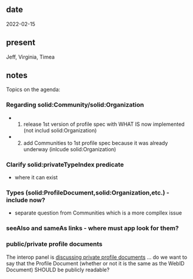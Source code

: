 ## date

  2022-02-15

## present

  Jeff, Virginia, Timea

## notes

Topics on the agenda:
### Regarding solid:Community/solid:Organization
* 1) release 1st version of profile spec with WHAT IS now implemented (not includ solid:Organization)
* 2) add Communities to 1st profile spec because it was already underway (inlcude solid:Organization)

### Clarify solid:privateTypeIndex predicate
* where it can exist

### Types (solid:ProfileDocument,solid:Organization,etc.) - include now?
* separate question from Communities which is a more compllex issue

### seeAlso and sameAs links - where must app look for them?

### public/private profile documents

The interop panel is [discussing private profile documents](https://github.com/solid/solid-oidc/issues/80) ... do we want to say that the Profile Document (whether or not it is the same as the WebID Document) SHOULD be publicly readable?

